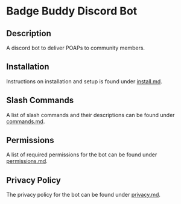 # Badge Buddy Discord Bot

## Description
A discord bot to deliver POAPs to community members.

## Installation
Instructions on installation and setup is found under [install.md](docs/install.md).

## Slash Commands
A list of slash commands and their descriptions can be found under [commands.md](docs/commands.md).

## Permissions
A list of required permissions for the bot can be found under [permissions.md](docs/permissions.md).

## Privacy Policy
The privacy policy for the bot can be found under [privacy.md](docs/privacy.md).
